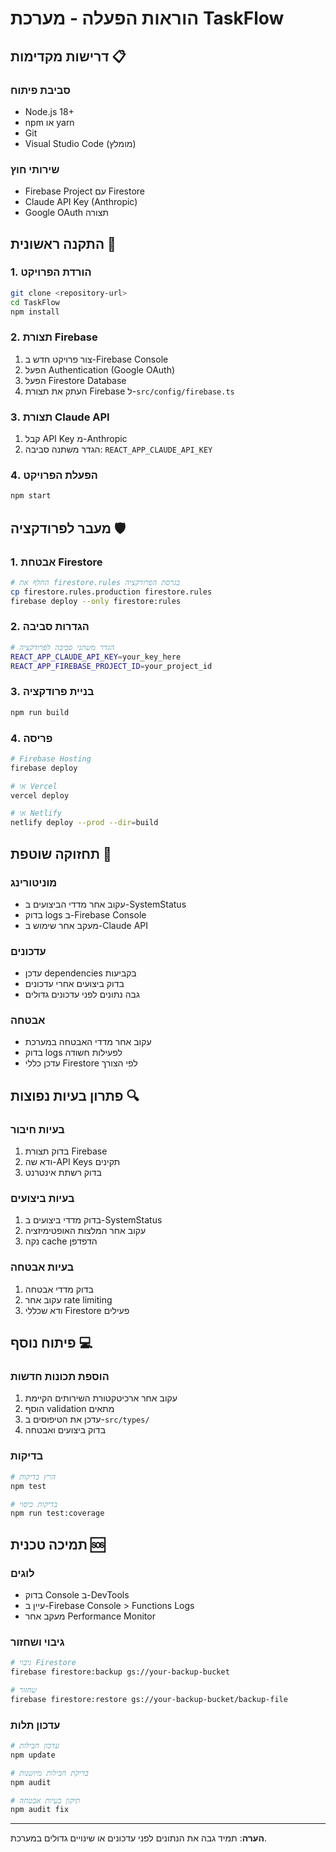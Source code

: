# הוראות הפעלה - מערכת TaskFlow

## דרישות מקדימות 📋

### סביבת פיתוח
- Node.js 18+ 
- npm או yarn
- Git
- Visual Studio Code (מומלץ)

### שירותי חוץ
- Firebase Project עם Firestore
- Claude API Key (Anthropic)
- Google OAuth תצורה

## התקנה ראשונית 🚀

### 1. הורדת הפרויקט
```bash
git clone <repository-url>
cd TaskFlow
npm install
```

### 2. תצורת Firebase
1. צור פרויקט חדש ב-Firebase Console
2. הפעל Authentication (Google OAuth)
3. הפעל Firestore Database
4. העתק את תצורת Firebase ל-`src/config/firebase.ts`

### 3. תצורת Claude API
1. קבל API Key מ-Anthropic
2. הגדר משתנה סביבה: `REACT_APP_CLAUDE_API_KEY`

### 4. הפעלת הפרויקט
```bash
npm start
```

## מעבר לפרודקציה 🛡️

### 1. אבטחת Firestore
```bash
# החלף את firestore.rules בגרסת הפרודקציה
cp firestore.rules.production firestore.rules
firebase deploy --only firestore:rules
```

### 2. הגדרות סביבה
```bash
# הגדר משתני סביבה לפרודקציה
REACT_APP_CLAUDE_API_KEY=your_key_here
REACT_APP_FIREBASE_PROJECT_ID=your_project_id
```

### 3. בניית פרודקציה
```bash
npm run build
```

### 4. פריסה
```bash
# Firebase Hosting
firebase deploy

# או Vercel
vercel deploy

# או Netlify
netlify deploy --prod --dir=build
```

## תחזוקה שוטפת 🔧

### מוניטורינג
- עקוב אחר מדדי הביצועים ב-SystemStatus
- בדוק logs ב-Firebase Console
- מעקב אחר שימוש ב-Claude API

### עדכונים
- עדכן dependencies בקביעות
- בדוק ביצועים אחרי עדכונים
- גבה נתונים לפני עדכונים גדולים

### אבטחה
- עקוב אחר מדדי האבטחה במערכת
- בדוק logs לפעילות חשודה
- עדכן כללי Firestore לפי הצורך

## פתרון בעיות נפוצות 🔍

### בעיות חיבור
1. בדוק תצורת Firebase
2. ודא שה-API Keys תקינים
3. בדוק רשתת אינטרנט

### בעיות ביצועים
1. בדוק מדדי ביצועים ב-SystemStatus
2. עקוב אחר המלצות האופטימיזציה
3. נקה cache הדפדפן

### בעיות אבטחה
1. בדוק מדדי אבטחה
2. עקוב אחר rate limiting
3. ודא שכללי Firestore פעילים

## פיתוח נוסף 💻

### הוספת תכונות חדשות
1. עקוב אחר ארכיטקטורת השירותים הקיימת
2. הוסף validation מתאים
3. עדכן את הטיפוסים ב-`src/types/`
4. בדוק ביצועים ואבטחה

### בדיקות
```bash
# הרץ בדיקות
npm test

# בדיקות כיסוי
npm run test:coverage
```

## תמיכה טכנית 🆘

### לוגים
- בדוק Console ב-DevTools
- עיין ב-Firebase Console > Functions Logs
- מעקב אחר Performance Monitor

### גיבוי ושחזור
```bash
# גיבוי Firestore
firebase firestore:backup gs://your-backup-bucket

# שחזור
firebase firestore:restore gs://your-backup-bucket/backup-file
```

### עדכון תלות
```bash
# עדכון חבילות
npm update

# בדיקת חבילות מיושנות
npm audit

# תיקון בעיות אבטחה
npm audit fix
```

---
**הערה**: תמיד גבה את הנתונים לפני עדכונים או שינויים גדולים במערכת.
